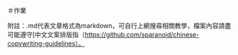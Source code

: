 ＃作業

附註：.md代表文章格式為markdown，可自行上網搜尋相關教學，檔案內容請盡可能遵守[中文文案排版指（https://github.com/sparanoid/chinese-copywriting-guidelines）。
